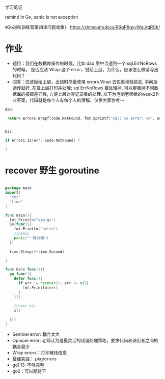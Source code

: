 学习笔记

remind
In Go, panic is not exception


《Go进阶训练营第四课问题收集》 https://shimo.im/docs/R6gP8qyvWqJrgRCk/


# 作业
* 题目：我们在数据库操作的时候，比如 dao 层中当遇到一个 sql.ErrNoRows 的时候， 是否应该 Wrap 这个 error，抛给上层。为什么，应该怎么做请写出代码？
* 回答：应该抛给上层，出错时尽量使用 errors.Wrap 去包裹堆栈信息, 中间层透传就好, 在最上层打印并处理; sql.ErrNoRows 要处理掉, 可以屏蔽掉不同数据库的报错差异性, 方便上层对空记录集的处理.
以下为毛剑老师给的week2作业答案，代码就是每个人有每个人的理解，仅供大家参考～

```go
dao: 

 return errors.Wrapf(code.NotFound, fmt.Sprintf("sql: %s error: %v", sql, err))


biz:

if errors.Is(err, code.NotFound} {

}
```






# recover 野生 goroutine
```go

package main
import(
  "fmt"
  "time"
)

func main(){
  fmt.Println("vim-go")
  Go(func(){
    fmt.Println("hello")
    //panic
    panic("一路向西")
  })
  
  time.Sleep(5*time.Second)

}

func Go(x func()){
  go func(){
    defer func(){
      if err := recover(); err != nil{
        fmt.Println(err)
      }
    }()
    
    //exec x()
    x()
    
  }()
}

```


* Sentinel error: 耦合太大
* Opaque error: 老师认为是最灵活的错误处理策略，要求代码和调用者之间的耦合最少
* Wrap errors：打印堆栈信息
* 最佳实践： pkg/errors
* go1.13: 不够完整
* go2：可以期待下
    
